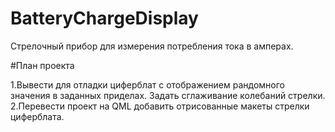 # BatteryChargeDisplay

Стрелочный прибор для измерения потребления тока в амперах.

#План проекта

  1.Вывести для отладки циферблат с отображением рандомного значения
  в заданных приделах. Задать сглаживание колебаний стрелки.
  2.Перевести проект на QML добавить отрисованные макеты стрелки циферблата.
